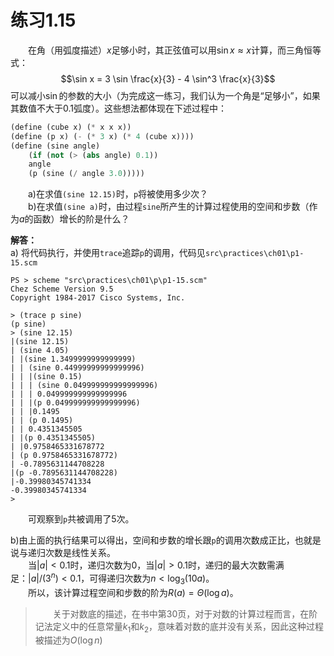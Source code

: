 # 练习1.15
&emsp;&emsp;在角（用弧度描述）$x$足够小时，其正弦值可以用$\sin x \approx x$计算，而三角恒等式：$$\sin x = 3 \sin \frac{x}{3} - 4 \sin^3 \frac{x}{3}$$可以减小$\sin$的参数的大小（为完成这一练习，我们认为一个角是“足够小”，如果其数值不大于0.1弧度）。这些想法都体现在下述过程中：  
```lisp
(define (cube x) (* x x x))
(define (p x) (- (* 3 x) (* 4 (cube x))))
(define (sine angle)
    (if (not (> (abs angle) 0.1))
    angle
    (p (sine (/ angle 3.0)))))
```
&emsp;&emsp;a)在求值`(sine 12.15)`时，`p`将被使用多少次？  
&emsp;&emsp;b)在求值`(sine a)`时，由过程`sine`所产生的计算过程使用的空间和步数（作为$a$的函数）增长的阶是什么？  

**解答：**  
a) 将代码执行，并使用`trace`追踪`p`的调用，代码见`src\practices\ch01\p1-15.scm`
```shell
PS > scheme "src\practices\ch01\p\p1-15.scm"
Chez Scheme Version 9.5
Copyright 1984-2017 Cisco Systems, Inc.

> (trace p sine)
(p sine)
> (sine 12.15)
|(sine 12.15)
| (sine 4.05)
| |(sine 1.3499999999999999)
| | (sine 0.44999999999999996)
| | |(sine 0.15)
| | | (sine 0.049999999999999996)
| | | 0.049999999999999996
| | |(p 0.049999999999999996)
| | |0.1495
| | (p 0.1495)
| | 0.4351345505
| |(p 0.4351345505)
| |0.9758465331678772
| (p 0.9758465331678772)
| -0.7895631144708228
|(p -0.7895631144708228)
|-0.39980345741334
-0.39980345741334
>
```
&emsp;&emsp;可观察到`p`共被调用了5次。  

b)由上面的执行结果可以得出，空间和步数的增长跟`p`的调用次数成正比，也就是说与递归次数是线性关系。  
&emsp;&emsp;当$|a|<0.1$时，递归次数为0，当$|a|>0.1$时，递归的最大次数需满足：$|a|/(3^n) < 0.1$，可得递归次数为$n<\log_3(10a)$。  
&emsp;&emsp;所以，该计算过程空间和步数的阶为$R(a)=\Theta(\log a)$。

> &emsp;&emsp;关于对数底的描述，在书中第30页，对于对数的计算过程而言，在阶记法定义中的任意常量$k_1$和$k_2$，意味着对数的底并没有关系，因此这种过程被描述为$O(\log n)$